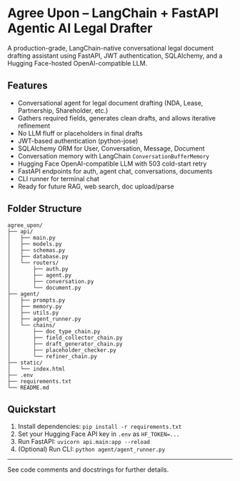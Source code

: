 # Agree Upon – LangChain + FastAPI Agentic AI Legal Drafter

A production-grade, LangChain-native conversational legal document drafting assistant using FastAPI, JWT authentication, SQLAlchemy, and a Hugging Face-hosted OpenAI-compatible LLM.

## Features
- Conversational agent for legal document drafting (NDA, Lease, Partnership, Shareholder, etc.)
- Gathers required fields, generates clean drafts, and allows iterative refinement
- No LLM fluff or placeholders in final drafts
- JWT-based authentication (python-jose)
- SQLAlchemy ORM for User, Conversation, Message, Document
- Conversation memory with LangChain `ConversationBufferMemory`
- Hugging Face OpenAI-compatible LLM with 503 cold-start retry
- FastAPI endpoints for auth, agent chat, conversations, documents
- CLI runner for terminal chat
- Ready for future RAG, web search, doc upload/parse

## Folder Structure
```
agree_upon/
├── api/
│   ├── main.py
│   ├── models.py
│   ├── schemas.py
│   ├── database.py
│   └── routers/
│       ├── auth.py
│       ├── agent.py
│       ├── conversation.py
│       └── document.py
├── agent/
│   ├── prompts.py
│   ├── memory.py
│   ├── utils.py
│   ├── agent_runner.py
│   └── chains/
│       ├── doc_type_chain.py
│       ├── field_collector_chain.py
│       ├── draft_generator_chain.py
│       ├── placeholder_checker.py
│       └── refiner_chain.py
├── static/
│   └── index.html
├── .env
├── requirements.txt
└── README.md
```

## Quickstart
1. Install dependencies: `pip install -r requirements.txt`
2. Set your Hugging Face API key in `.env` as `HF_TOKEN=...`
3. Run FastAPI: `uvicorn api.main:app --reload`
4. (Optional) Run CLI: `python agent/agent_runner.py`

---

See code comments and docstrings for further details.
